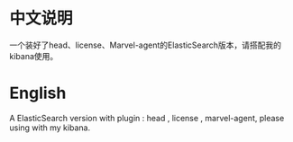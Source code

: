 # 中文说明

一个装好了head、license、Marvel-agent的ElasticSearch版本，请搭配我的kibana使用。

# English

A ElasticSearch version with plugin : head , license , marvel-agent, please using with my kibana.